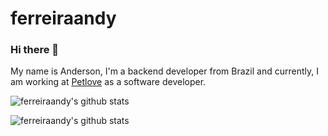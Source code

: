 # ferreiraandy

### Hi there 👋

My name is Anderson, I'm a backend developer from Brazil and currently, I am working at [Petlove](https://github.com/petlove) as a software developer.


![ferreiraandy's github stats](https://github-readme-stats.vercel.app/api/top-langs?username=ferreiraandy&hide=html,java,objective-c,CoffeeScript,JavaScript,CSS&layout=compact&theme=tokyonight&count_private=true&langs_count=10)

![ferreiraandy's github stats](https://github-readme-stats.vercel.app/api?username=ferreiraandy&show_icons=true&theme=tokyonight&count_private=true)
